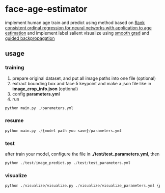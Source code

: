# face-age-estimator
implement human age train and predict
using method based on [Rank consistent ordinal regression for neural networks with application to age estimation](https://arxiv.org/pdf/1901.07884v7.pdf)
and implement label salient visualize using [smooth grad](https://arxiv.org/pdf/1706.03825.pdf) and [guided backpropagation](https://arxiv.org/pdf/1412.6806.pdf)

## usage
### training
1. prepare original dataset, and put all image paths into one file (optional)
2. extract bounding box and face 5 keypoint and make a json file like in **image_crop_info.json** (optional)
3. config **parameters.yml**
4. run 
```python
python main.py ./parameters.yml
```

### resume
```python
python main.py ./{model path you save}/parameters.yml
```

### test
after train your model, configure the file in **./test/test_parameters.yml**, then
```python
python ./test/image_predict.py ./test/test_parameters.yml
```

### visualize
```python
python ./visualize/visualize.py ./visualize/visualize_parameters.yml {path of image you want to visualize}
```
